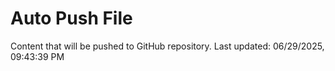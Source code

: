 # Auto Push File

Content that will be pushed to GitHub repository.
Last updated: 06/29/2025, 09:43:39 PM